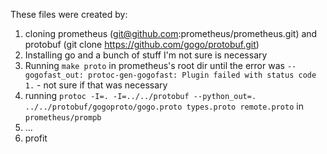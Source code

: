 These files were created by:

1. cloning prometheus (git@github.com:prometheus/prometheus.git) and protobuf (git clone https://github.com/gogo/protobuf.git)
2. Installing go and a bunch of stuff I'm not sure is necessary
3. Running `make proto` in prometheus's root dir until the error was `--gogofast_out: protoc-gen-gogofast: Plugin failed with status code 1.` - not sure if that was necessary
4. running `protoc -I=. -I=../../protobuf --python_out=. ../../protobuf/gogoproto/gogo.proto types.proto remote.proto` in `prometheus/prompb`
5. ...
6. profit

